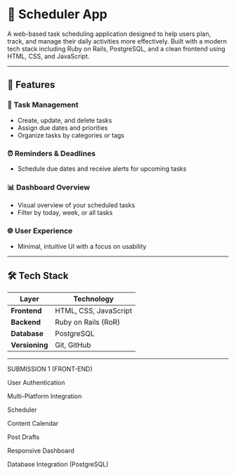 # 📅 Scheduler App

A web-based task scheduling application designed to help users plan, track, and manage their daily activities more effectively. Built with a modern tech stack including Ruby on Rails, PostgreSQL, and a clean frontend using HTML, CSS, and JavaScript.

---

## 🌟 Features

### 📝 Task Management
- Create, update, and delete tasks
- Assign due dates and priorities
- Organize tasks by categories or tags

### ⏰ Reminders & Deadlines
- Schedule due dates and receive alerts for upcoming tasks

### 📊 Dashboard Overview
- Visual overview of your scheduled tasks
- Filter by today, week, or all tasks

### 🌐 User Experience
- Minimal, intuitive UI with a focus on usability

---

## 🛠️ Tech Stack

| Layer         | Technology              |
|---------------|--------------------------|
| **Frontend**  | HTML, CSS, JavaScript    |
| **Backend**   | Ruby on Rails (RoR)      |
| **Database**  | PostgreSQL               |
| **Versioning**| Git, GitHub              |

---

SUBMISSION 1 (FRONT-END)

 User Authentication

 Multi-Platform Integration

 Scheduler

 Content Calendar

 Post Drafts

 Responsive Dashboard

 Database Integration (PostgreSQL)





